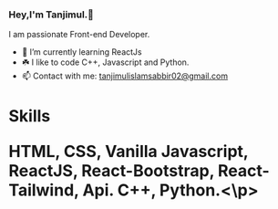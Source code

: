 ### Hey,I'm Tanjimul.👋
I am passionate Front-end Developer. 

- 🌱 I’m currently learning ReactJs
- ☘️ I like to code C++, Javascript and Python.
- 📫 Contact with me: tanjimulislamsabbir02@gmail.com

<h1>Skills
<p>HTML, CSS, Vanilla Javascript, ReactJS, React-Bootstrap,
React-Tailwind, Api.
C++, Python.<\p>
